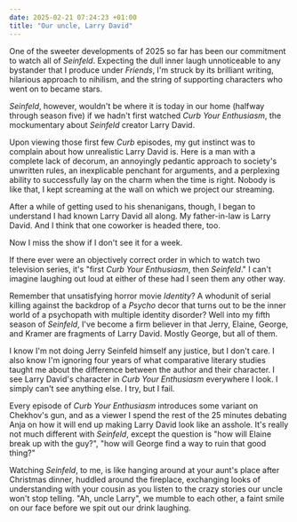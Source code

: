 ```yaml
---
date: 2025-02-21 07:24:23 +01:00
title: "Our uncle, Larry David"
---
```


One of the sweeter developments of 2025 so far has been our commitment to watch all of _Seinfeld_. Expecting the dull inner laugh unnoticeable to any bystander that I produce under _Friends_, I'm struck by its brilliant writing, hilarious approach to nihilism, and the string of supporting characters who went on to became stars.

_Seinfeld_, however, wouldn't be where it is today in our home (halfway through season five) if we hadn't first watched _Curb Your Enthusiasm_, the mockumentary about _Seinfeld_ creator Larry David.

Upon viewing those first few _Curb_ episodes, my gut instinct was to complain about how unrealistic Larry David is. Here is a man with a complete lack of decorum, an annoyingly pedantic approach to society's unwritten rules, an inexplicable penchant for arguments, and a perplexing ability to successfully lay on the charm when the time is right. Nobody is like that, I kept screaming at the wall on which we project our streaming.

After a while of getting used to his shenanigans, though, I began to understand I had known Larry David all along. My father-in-law is Larry David. And I think that one coworker is headed there, too.

Now I miss the show if I don't see it for a week.

If there ever were an objectively correct order in which to watch two television series, it's "first _Curb Your Enthusiasm_, then _Seinfeld_." I can't imagine laughing out loud at either of these had I seen them any other way.

Remember that unsatisfying horror movie _Identity_? A whodunit of serial killing against the backdrop of a _Psycho_ decor that turns out to be the inner world of a psychopath with multiple identity disorder? Well into my fifth season of _Seinfeld_, I've become a firm believer in that Jerry, Elaine, George, and Kramer are fragments of Larry David. Mostly George, but all of them.

I know I'm not doing Jerry Seinfeld himself any justice, but I don't care. I also know I'm ignoring four years of what comparative literary studies taught me about the difference between the author and their character. I see Larry David's character in _Curb Your Enthusiasm_
everywhere I look. I simply can't see anything else. I try, but I fail.

Every episode of _Curb Your Enthusiasm_ introduces some variant on Chekhov's gun, and as a viewer I spend the rest of the 25 minutes debating Anja on how it will end up making Larry David look like an asshole. It's really not much different with _Seinfeld_, except the question is "how will Elaine break up with the guy?", "how will George find a way to ruin that good thing?"

Watching _Seinfeld_, to me, is like hanging around at your aunt's place after Christmas dinner, huddled around the fireplace, exchanging looks of understanding with your cousin as you listen to the crazy stories our uncle won't stop telling. "Ah, uncle Larry", we mumble to each other, a faint smile on our face before we spit out our drink laughing.

